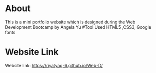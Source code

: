 # About
This is a mini portfolio website which is designed during the Web Development Bootcamp by Angela Yu
#Tool Used
HTML5 ,CSS3, Google fonts
# Website Link
Website link: https://riyatyag-6.github.io/Web-D/
